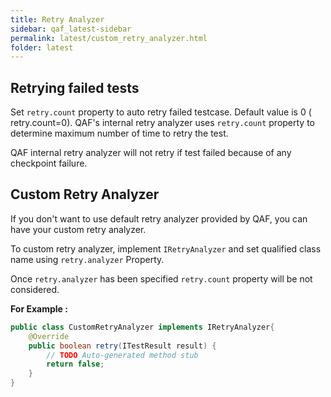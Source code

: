 ```yaml
---
title: Retry Analyzer
sidebar: qaf_latest-sidebar
permalink: latest/custom_retry_analyzer.html
folder: latest
---
```


## Retrying failed tests

Set `retry.count` property to auto retry failed testcase. Default value is 0 ( retry.count=0). QAF's internal retry analyzer uses `retry.count` property to determine maximum number of time to retry the test. 

QAF internal retry analyzer will not retry if test failed because of any checkpoint failure.

## Custom Retry Analyzer

If you don't want to use default retry analyzer provided by QAF, you can have your custom retry analyzer.

To custom retry analyzer, implement `IRetryAnalyzer` and set qualified class name using `retry.analyzer` Property.

Once `retry.analyzer` has been specified `retry.count` property will be not considered.

**For Example :**


```java	
public class CustomRetryAnalyzer implements IRetryAnalyzer{
    @Override
    public boolean retry(ITestResult result) {
        // TODO Auto-generated method stub
        return false;
    }
}
```
